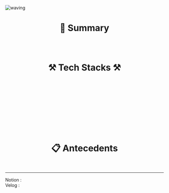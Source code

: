 ![waving](https://capsule-render.vercel.app/api?type=waving&height=200&animation=fadeIn&text=Leeuichan&fontAlign=70&fontAlignY=40&color=gradient)
 
 
 <h1 align="center"> 📝 Summary </h1>

</br>


<br/>


<h1 align="center"> ⚒️ Tech Stacks ⚒️ </h1>


<h1 align="center">

&nbsp;&nbsp;
 
&nbsp;

</h1>

<br/>


<h1 align="center"> 📋 Antecedents </h1>
</br>


---
Notion :  <br/>
Velog : 
